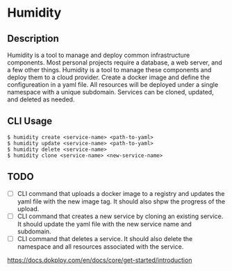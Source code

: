 # Humidity

## Description

Humidity is a tool to manage and deploy common infrastructure components. Most personal projects require a database, a web server, and a few other things. Humidity is a tool to manage these components and deploy them to a cloud provider. Create a docker image and define the configureation in a yaml file. All resources will be deployed under a single namespace with a unique subdomain. Services can be cloned, updated, and deleted as needed.

## CLI Usage

```
$ humidity create <service-name> <path-to-yaml>
$ humidity update <service-name> <path-to-yaml>
$ humidity delete <service-name>
$ humidity clone <service-name> <new-service-name>
```

## TODO

- [ ] CLI command that uploads a docker image to a registry and updates the yaml file with the new image tag. It should also shpw the progress of the upload.
- [ ] CLI command that creates a new service by cloning an existing service. It should update the yaml file with the new service name and subdomain.
- [ ] CLI command that deletes a service. It should also delete the namespace and all resources associated with the service.

https://docs.dokploy.com/en/docs/core/get-started/introduction
